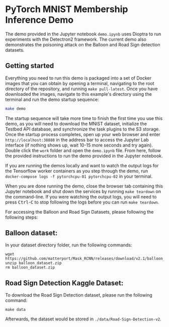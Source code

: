 # PyTorch MNIST Membership Inference Demo

The demo provided in the Jupyter notebook `demo.ipynb` uses Dioptra to run experiments with the Detectron2 framework. The current demo also demonstrates the poisoning attack on the Balloon and Road Sign detection datasets.

## Getting started

Everything you need to run this demo is packaged into a set of Docker images that you can obtain by opening a terminal, navigating to the root directory of the repository, and running `make pull-latest`.
Once you have downloaded the images, navigate to this example's directory using the terminal and run the demo startup sequence:

```bash
make demo
```

The startup sequence will take more time to finish the first time you use this demo, as you will need to download the MNIST dataset, initialize the Testbed API database, and synchronize the task plugins to the S3 storage.
Once the startup process completes, open up your web browser and enter `http://localhost:38888` in the address bar to access the Jupyter Lab interface (if nothing shows up, wait 10-15 more seconds and try again).
Double click the `work` folder and open the `demo.ipynb` file.
From here, follow the provided instructions to run the demo provided in the Jupyter notebook.

If you are running the demos locally and want to watch the output logs for the Tensorflow worker containers as you step through the demo, run `docker-compose logs -f pytorchcpu-01 pytorchcpu-02` in your terminal.

When you are done running the demo, close the browser tab containing this Jupyter notebook and shut down the services by running `make teardown` on the command-line.
If you were watching the output logs, you will need to press <kbd>Ctrl</kbd>-<kbd>C</kbd> to stop following the logs before you can run `make teardown`.

For accessing the Balloon and Road Sign Datasets, please following the following steps:

## Balloon dataset:

In your dataset directory folder, run the following commands:

```
wget https://github.com/matterport/Mask_RCNN/releases/download/v2.1/balloon_dataset.zip
unzip balloon_dataset.zip
rm balloon_dataset.zip
```

## Road Sign Detection Kaggle Dataset:

To download the Road Sign Detection dataset, please run the following command:

`make data`

Afterwards, the dataset would be stored in `./data/Road-Sign-Detection-v2`.